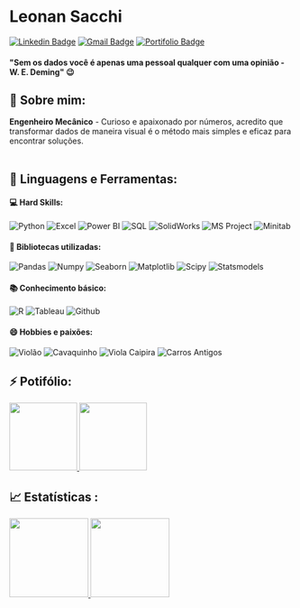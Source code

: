 # Leonan Sacchi
[![Linkedin Badge](https://img.shields.io/badge/-LinkedIn-blue?style=flat-square&logo=Linkedin&logoColor=white&link=https://www.linkedin.com/in/lenansacchi//)](https://www.linkedin.com/in/leonansacchi/)
[![Gmail Badge](https://img.shields.io/badge/-Gmail-red?style=flat-square&logo=Gmail&logoColor=white&link=leonansacchi@gmail.com)](leonansacchi@gmail.com)
[![Portifolio Badge](https://img.shields.io/badge/-Portfolio-green?style=flat-square&logo=Portfolio&logoColor=white&link=https://leonansacchi.glitch.me/)](https://leonansacchi.glitch.me/)
#### "Sem os dados você é apenas uma pessoal qualquer com uma opinião - W. E. Deming" 😉

 ## 📌 **Sobre mim:**
 **Engenheiro Mecânico** - Curioso e apaixonado por números, acredito que transformar dados de maneira visual é o método mais simples e eficaz para encontrar soluções.
  <br></br>
 <p align="center">
 </p>

 ## 🚀 **Linguagens e Ferramentas:**
 
 #### 💻 Hard Skills:
 ![Python](https://img.shields.io/badge/-Python-black?style=plastic&logo=Python)
 ![Excel](https://img.shields.io/badge/-Excel-black?style=plastic&logo=Microsoft-Excel&logoColor=green)
 ![Power BI](https://img.shields.io/badge/-Power%20BI-black?style=plastic&logo=Power-BI)
 ![SQL](https://img.shields.io/badge/-SQL-black?style=plastic&logo=Microsoft-SQL-Server&logoColor=red)
 ![SolidWorks](https://img.shields.io/badge/-SolidWorks-black?style=plastic)
 ![MS Project](https://img.shields.io/badge/-MS%20Project-black?style=plastic)
 ![Minitab](https://img.shields.io/badge/-Minitab-black?style=plastic)
 
 #### 🎲 Bibliotecas utilizadas:
 ![Pandas](https://img.shields.io/badge/-Pandas-black?style=plastic&logo=Pandas)
 ![Numpy](https://img.shields.io/badge/-Numpy-black?style=plastic&logo=Numpy)
 ![Seaborn](https://img.shields.io/badge/-Seaborn-black?style=plastic&logo=Seaborn)
 ![Matplotlib](https://img.shields.io/badge/-Matplotlib-black?style=plastic&logo=Matplotlib)
 ![Scipy](https://img.shields.io/badge/-Scipy-black?style=plastic&logo=Scipy)
 ![Statsmodels](https://img.shields.io/badge/-Statsmodels-black?style=plastic&logo=Statsmodels)
 
 #### 📚 Conhecimento básico:
 ![R](https://img.shields.io/badge/-R-black?style=plastic&logo=R)
 ![Tableau](https://img.shields.io/badge/-Tableau-black?style=plastic&logo=Tableau)
 ![Github](https://img.shields.io/badge/-Github-black?style=plastic&logo=Github)

 #### 😄 Hobbies e paixões:
 ![Violão](https://img.shields.io/badge/-Violão-black?style=plastic)
 ![Cavaquinho](https://img.shields.io/badge/-Cavaquinho-black?style=plastic)
 ![Viola Caipira](https://img.shields.io/badge/-Viola%20Caipira-black?style=plastic)
 ![Carros Antigos](https://img.shields.io/badge/-Carros%20Antigos-black?style=plastic)

## <b> ⚡ Potifólio</b>:

<a href="https://github.com/lenansacchi/Analise_Dados">
  <img height="120em" src="https://github-readme-stats.vercel.app/api/pin/?username=leonan&repo=Analise_Dados&theme=dark" />
</a>

<a href="https://github.com/lenansacchi/Dashboards">
  <img height="120em" src="https://github-readme-stats.vercel.app/api/pin/?username=leonan&repo=Dashboards&theme=dark" />
</a>

## <b> :chart_with_upwards_trend: Estatísticas </b>:

<a href="https://github.com/leonansacchi">
  <img height="140em" src="https://github-readme-stats.vercel.app/api?username=leonansacchi&show_icons=true&theme=dark&include_commits=true"/>
</a>

<a href="https://github.com/leonansacchi">
  <img height="140em" src="https://github-readme-stats.vercel.app/api/top-langs/?username=leonansacchi&layout=compact&langs_count=8&theme=dark"/>
</a>
